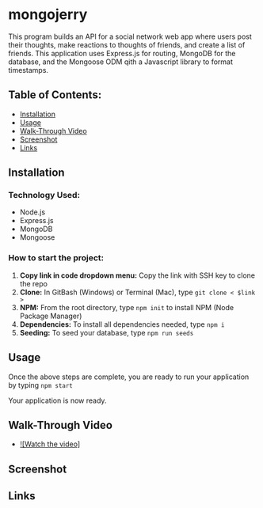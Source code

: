 # mongojerry

This program builds an API for a social network web app where users post their thoughts, make reactions to thoughts of friends, and create a list of friends. This application uses Express.js for routing, MongoDB for the database, and the Mongoose ODM qith a Javascript library to format timestamps.

## Table of Contents:
* [Installation](#installation)
* [Usage](#usage)
* [Walk-Through Video](#walkthroughvideo)
* [Screenshot](#screenshot)
* [Links](#links)

## Installation

### Technology Used:  
* Node.js
* Express.js
* MongoDB
* Mongoose

### How to start the project:  
1. **Copy link in code dropdown menu:** Copy the link with SSH key to clone the repo
1. **Clone:** In GitBash (Windows) or Terminal (Mac), type `git clone < $link >`
1. **NPM:** From the root directory, type `npm init` to install NPM (Node Package Manager)
1. **Dependencies:** To install all dependencies needed, type `npm i`
1. **Seeding:** To seed your database, type `npm run seeds`

## Usage
Once the above steps are complete, you are ready to run your application by typing `npm start`

Your application is now ready.

## Walk-Through Video
* [![Watch the video]](https://drive.google.com/file/d/1MBsTaKxsEtEU3UPxggus61xG2Lf2e5yi/view)

## Screenshot

## Links
